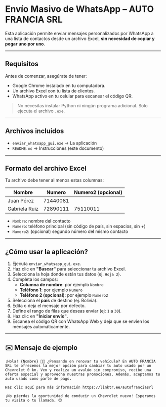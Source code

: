 # Envío Masivo de WhatsApp – AUTO FRANCIA SRL

Esta aplicación permite enviar mensajes personalizados por WhatsApp a una lista de contactos desde un archivo Excel, **sin necesidad de copiar y pegar uno por uno**.

---

## Requisitos

Antes de comenzar, asegúrate de tener:

- Google Chrome instalado en tu computadora.
- Un archivo Excel con tu lista de clientes.
- WhatsApp activo en tu celular para escanear el código QR.

> No necesitas instalar Python ni ningún programa adicional. Solo ejecuta el archivo `.exe`.

---

## Archivos incluidos

- `enviar_whatsapp_gui.exe` → La aplicación
- `README.md` → Instrucciones (este documento)

---

## Formato del archivo Excel

Tu archivo debe tener al menos estas columnas:

| Nombre        | Numero       | Numero2 (opcional) |
|---------------|--------------|--------------------|
| Juan Pérez    | 71440081     |                    |
| Gabriela Ruiz | 72890111     | 75110011           |

- `Nombre`: nombre del contacto
- `Numero`: teléfono principal (sin código de país, sin espacios, sin +)
- `Numero2`: (opcional) segundo número del mismo contacto

---

## ¿Cómo usar la aplicación?

1. Ejecuta `enviar_whatsapp_gui.exe`.
2. Haz clic en **"Buscar"** para seleccionar tu archivo Excel.
3. Selecciona la hoja donde están tus datos (ej. `Hoja 2`).
4. Completa los campos:
   - **Columna de nombre**: por ejemplo `Nombre`
   - **Teléfono 1**: por ejemplo `Numero`
   - **Teléfono 2 (opcional)**: por ejemplo `Numero2`
5. Selecciona el **país** de destino (ej. Bolivia).
6. Edita o deja el mensaje por defecto.
7. Define el rango de filas que deseas enviar (ej: `1` a `30`).
8. Haz clic en **"Iniciar envío"**.
9. Escanea el código QR con WhatsApp Web y deja que se envíen los mensajes automáticamente.

---

## ✉️ Mensaje de ejemplo

```text
¡Hola! {Nombre} 🚗✨ ¿Pensando en renovar tu vehículo? En AUTO FRANCIA SRL te ofrecemos la mejor opción para cambiar tu auto usado por un Chevrolet 0 km. Ven y realiza un avalúo sin compromiso, recibe una oferta especial y aprovecha nuestras promociones. Además, aceptamos tu auto usado como parte de pago.

Haz clic aquí para más información https://linktr.ee/autofranciasrl

¡No pierdas la oportunidad de conducir un Chevrolet nuevo! Esperamos tu visita o tu llamada. 😊
